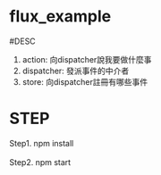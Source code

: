 # flux_example

#DESC
1. action: 向dispatcher說我要做什麼事
2. dispatcher: 發派事件的中介者
3. store: 向dispatcher註冊有哪些事件





# STEP
Step1. npm install 
<br><br>
Step2. npm start
